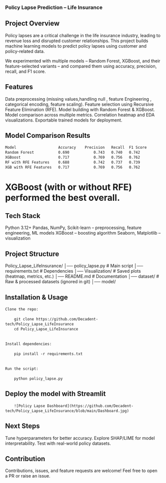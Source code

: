 ### Policy Lapse Prediction – Life Insurance
##  Project Overview

Policy lapses are a critical challenge in the life insurance industry, leading to revenue loss and disrupted customer relationships. This project builds machine learning models to predict policy lapses using customer and policy-related data.

We experimented with multiple models – Random Forest, XGBoost, and their feature-selected variants – and compared them using accuracy, precision, recall, and F1 score.

##  Features

Data preprocessing (missing values,handling null , feature Engineering ,  categorical encoding, feature scaling).
Feature selection using Recursive Feature Elimination (RFE).
Model building with Random Forest & XGBoost.
Model comparison across multiple metrics.
Correlation heatmap and EDA visualizations.
Exportable trained models for deployment.

## Model Comparison Results
    Model	                Accuracy	Precision	Recall	F1 Score
    Random Forest	        0.690	        0.743	0.740	0.742
    XGBoost	                0.717	        0.769	0.756	0.762
    RF with RFE Features	0.688	        0.742	0.737	0.739
    XGB with RFE Features	0.717	        0.769	0.756	0.762

# XGBoost (with or without RFE) performed the best overall.

## Tech Stack

Python 3.12+
Pandas, NumPy, Scikit-learn – preprocessing, feature engineering, ML models
XGBoost – boosting algorithm
Seaborn, Matplotlib – visualization

##  Project Structure
Policy_Lapse_LifeInsurance/
│── policy_lapse.py             # Main script
│── requirements.txt            # Dependencies
│── Visualization/              # Saved plots (heatmap, metrics, etc.)
│── README.md                   # Documentation
│── dataset/                    # Raw & processed datasets (ignored in git)
│── model/

## Installation & Usage

    Clone the repo:

        git clone https://github.com/Decadent-tech/Policy_Lapse_LifeInsurance
        cd Policy_Lapse_LifeInsurance


    Install dependencies:

        pip install -r requirements.txt


    Run the script:

        python policy_lapse.py

## Deploy the model with Streamlit

        ![Policy Lapse Dashboard](https://github.com/Decadent-tech/Policy_Lapse_LifeInsurance/blob/main/Dashboard.jpg)

## Next Steps

Tune hyperparameters for better accuracy.
Explore SHAP/LIME for model interpretability.
Test with real-world policy datasets.

## Contribution
Contributions, issues, and feature requests are welcome!
Feel free to open a PR or raise an issue.
